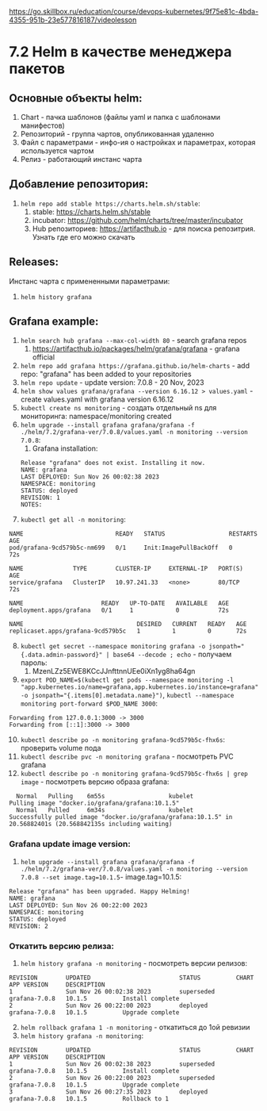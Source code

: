 https://go.skillbox.ru/education/course/devops-kubernetes/9f75e81c-4bda-4355-951b-23e577816187/videolesson

# 7.2 Helm в качестве менеджера пакетов

## Основные объекты helm:
1. Chart - пачка шаблонов (файлы yaml и папка с шаблонами манифестов)
2. Репозиторий - группа чартов, опубликованная удаленно
3. Файл с параметрами - инфо-ия о настройках и параметрах, которая используется чартом
4. Релиз - работающий инстанс чарта

## Добавление репозитория:
1. `helm repo add stable https://charts.helm.sh/stable`:
    1. stable: https://charts.helm.sh/stable
    2. incubator: https://github.com/helm/charts/tree/master/incubator
    3. Hub репозиториев: https://artifacthub.io - для поиска репозитрия. Узнать где его можно скачать


## Releases:
Инстанс чарта с примененными параметрами:

1. `helm history grafana`


## Grafana example:
1. `helm search hub grafana --max-col-width 80` - search grafana repos
    1. https://artifacthub.io/packages/helm/grafana/grafana - grafana official
2. `helm repo add grafana https://grafana.github.io/helm-charts` - add repo: "grafana" has been added to your repositories
3. `helm repo update` - update version: 7.0.8 - 20 Nov, 2023
4. `helm show values grafana/grafana --version 6.16.12 > values.yaml` - create values.yaml with grafana version 6.16.12
5. `kubectl create ns monitoring` - создать отдельный ns для мониторинга: namespace/monitoring created
6. `helm upgrade --install grafana grafana/grafana -f ./helm/7.2/grafana-ver/7.0.8/values.yaml -n monitoring --version 7.0.8`:
    1. Grafana installation:
    ```
    Release "grafana" does not exist. Installing it now.
    NAME: grafana
    LAST DEPLOYED: Sun Nov 26 00:02:38 2023
    NAMESPACE: monitoring
    STATUS: deployed
    REVISION: 1
    NOTES:
    ```
7. `kubectl get all -n monitoring`:
```
NAME                          READY   STATUS                  RESTARTS   AGE
pod/grafana-9cd579b5c-nm699   0/1     Init:ImagePullBackOff   0          72s

NAME              TYPE        CLUSTER-IP     EXTERNAL-IP   PORT(S)   AGE
service/grafana   ClusterIP   10.97.241.33   <none>        80/TCP    72s

NAME                      READY   UP-TO-DATE   AVAILABLE   AGE
deployment.apps/grafana   0/1     1            0           72s

NAME                                DESIRED   CURRENT   READY   AGE
replicaset.apps/grafana-9cd579b5c   1         1         0       72s
```
8. `kubectl get secret --namespace monitoring grafana -o jsonpath="{.data.admin-password}" | base64 --decode ; echo` - получаем пароль:
    1. MzenLZz5EWE8KCcJJnfttnnUEe0iXn1yg8ha64gn
9. `export POD_NAME=$(kubectl get pods --namespace monitoring -l "app.kubernetes.io/name=grafana,app.kubernetes.io/instance=grafana" -o jsonpath="{.items[0].metadata.name}")`, `kubectl --namespace monitoring port-forward $POD_NAME 3000`:
```
Forwarding from 127.0.0.1:3000 -> 3000
Forwarding from [::1]:3000 -> 3000
```
10. `kubectl describe po -n monitoring grafana-9cd579b5c-fhx6s`: проверить volume пода
11. `kubectl describe pvc -n monitoring grafana` - посмотреть PVC grafana
12. `kubectl describe po -n monitoring grafana-9cd579b5c-fhx6s | grep image` - посмотреть версию образа grafana:
```
  Normal   Pulling    6m55s                  kubelet            Pulling image "docker.io/grafana/grafana:10.1.5"
  Normal   Pulled     6m34s                  kubelet            Successfully pulled image "docker.io/grafana/grafana:10.1.5" in 20.56882401s (20.568842135s including waiting)
```

### Grafana update image version:
1. `helm upgrade --install grafana grafana/grafana -f ./helm/7.2/grafana-ver/7.0.8/values.yaml -n monitoring --version 7.0.8 --set image.tag=10.1.5`- image.tag=10.1.5:
```
Release "grafana" has been upgraded. Happy Helming!
NAME: grafana
LAST DEPLOYED: Sun Nov 26 00:22:00 2023
NAMESPACE: monitoring
STATUS: deployed
REVISION: 2
```

### Откатить версию релиза:
1. `helm history grafana -n monitoring` - посмотреть версии релизов:
```
REVISION        UPDATED                         STATUS          CHART           APP VERSION     DESCRIPTION     
1               Sun Nov 26 00:02:38 2023        superseded      grafana-7.0.8   10.1.5          Install complete
2               Sun Nov 26 00:22:00 2023        deployed        grafana-7.0.8   10.1.5          Upgrade complete
```
2. `helm rollback grafana 1 -n monitoring` - откатиться до 1ой ревизии
3. `helm history grafana -n monitoring`:
```
REVISION        UPDATED                         STATUS          CHART           APP VERSION     DESCRIPTION     
1               Sun Nov 26 00:02:38 2023        superseded      grafana-7.0.8   10.1.5          Install complete
2               Sun Nov 26 00:22:00 2023        superseded      grafana-7.0.8   10.1.5          Upgrade complete
3               Sun Nov 26 00:27:35 2023        deployed        grafana-7.0.8   10.1.5          Rollback to 1   
```
